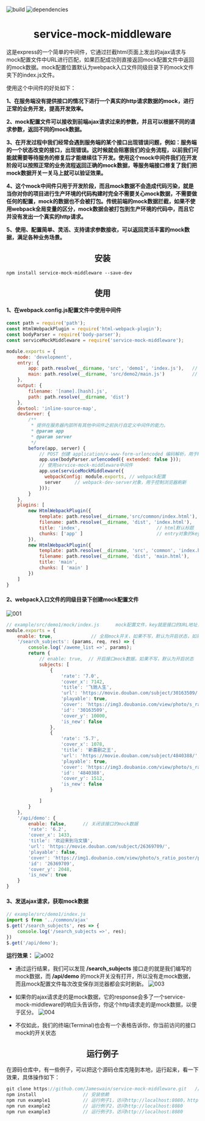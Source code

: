 ![build](https://img.shields.io/badge/build-passing-green.svg)
![dependencies](https://img.shields.io/badge/dependencies-up%20to%20date-orange.svg)

<div align="center">
    <h1>service-mock-middleware</h1>
</div>

​		这是express的一个简单的中间件，它通过拦截html页面上发出的ajax请求与mock配置文件中URL进行匹配，如果匹配成功则直接返回mock配置文件中返回的mock数据。mock配置位置默认为webpack入口文件同级目录下的mock文件夹下的index.js文件。

使用这个中间件的好处如下：

  **1、在服务端没有提供接口的情况下进行一个真实的http请求数据的mock，进行正常的业务开发，提高开发效率。**

  **2、mock配置文件可以接收到前端ajax请求过来的参数，并且可以根据不同的请求参数，返回不同的mock数据。**

  **3、在开发过程中我们经常会遇到服务端的某个接口出现错误问题，例如：服务端的一个状态改变的接口，出现错误。这时候就会阻塞我们的业务流程，以前我们可能就需要等待服务的修复后才能继续往下开发。使用这个mock中间件我们在开发阶段可以按照正常的业务流程返回正确的mock数据，等服务端接口修复了我们把mock数据开关一关马上就可以验证效果。**

  **4、这个mock中间件只用于开发阶段，而且mock数据不会造成代码污染，就是当你对你的项目进行生产环境的代码构建时完全不需要关心mock数据，不需要做任何的配置，mock的数据也不会被打包。传统前端的mock数据拦截，如果不使用webpack全局变量的区分，mock数据会被打包到生产环境的代码中，而且它并没有发出一个真实的http请求。**

  **5、使用、配置简单、灵活、支持请求参数接收，可以返回灵活丰富的mock数据，满足各种业务场景。**


<h2 align="center">安装</h2>

``` shell
npm install service-mock-middleware --save-dev
```
<h2 align="center">使用</h2>
<h4 align="left">1、在webpack.config.js配置文件中使用中间件</h4>

``` javascript
const path = require('path');
const HtmlWebpackPlugin = require('html-webpack-plugin');
const bodyParser = require('body-parser');	
const serviceMockMiddleware = require('service-mock-middleware');

module.exports = {
    mode: 'development',
    entry: {
        app: path.resolve(__dirname, 'src', 'demo1', 'index.js'),   // 必须使用绝对路径
        main: path.resolve(__dirname, 'src/demo2/main.js')          // 必须使用相对路径
    },
    output: {
        filename: '[name].[hash].js',
        path: path.resolve(__dirname, 'dist')
    },
    devtool: 'inline-source-map',
    devServer: {
        /**
         * 提供在服务器内部所有其他中间件之前执行自定义中间件的能力。
         * @param app
         * @param server
         */
        before(app, server) {
            // POST 创建 application/x-www-form-urlencoded 编码解析，用于POST请求参数解析
            app.use(bodyParser.urlencoded({ extended: false }));
            // 使用service-mock-middleware中间件
            app.use(serviceMockMiddleware({ 
              webpackConfig: module.exports, // webpack配置
              server 	 // webpack-dev-server对象，用于控制浏览器刷新
            }));
        }
    },
    plugins: [
        new HtmlWebpackPlugin({
            template: path.resolve(__dirname,'src/common/index.html'),        // html模版
            filename: path.resolve(__dirname, 'dist', 'index.html'),          // html输出位置
            title: 'index',                            // html默认标题
            chunks: ['app' ]                           // entry对象的key，一个key就是一个chunk
        }),
        new HtmlWebpackPlugin({
            template: path.resolve(__dirname, 'src', 'common', 'index.html'),
            filename: path.resolve(__dirname, 'dist', 'main.html'),
            title: 'main',
            chunks: [ 'main' ]
        })
    ]
}
```
<h4 align="left">2、webpack入口文件的同级目录下创建mock配置文件</h4>

![001](https://raw.githubusercontent.com/Jameswain/service-mock-middleware/master/example/imgs/001.jpg) 

``` javascript
// example/src/demo1/mock/index.js      mock配置文件，key就是接口的URL地址，value可以是对象，或者函数，函数更灵活，函数有三个参数，分别是：请求参数，request对象，response对象
module.exports = {
    enable: true,              // 全局mock开关，如果不写，默认为开启状态，如果设置为false，表示关闭整个配置文件的mock配置，等服务端的接口准备ready后，可以将这个字段设置为false
    '/search_subjects': (params, req, res) => {
        console.log('/aweme_list =>', params);
        return {
            // enable: true,  // 开启接口mock数据，如果不写，默认为开启状态
            subjects: [
                {
                    'rate': '7.0',
                    'cover_x': 7142,
                    'title': '飞驰人生',
                    'url': 'https://movie.douban.com/subject/30163509/',
                    'playable': true,
                    'cover': 'https://img3.doubanio.com/view/photo/s_ratio_poster/public/p2542973862.webp',
                    'id': '30163509',
                    'cover_y': 10000,
                    'is_new': false
                },
                {
                    'rate': '5.7',
                    'cover_x': 1078,
                    'title': '新喜剧之王',
                    'url': 'https://movie.douban.com/subject/4840388/',
                    'playable': true,
                    'cover': 'https://img3.doubanio.com/view/photo/s_ratio_poster/public/p2541240741.webp',
                    'id': '4840388',
                    'cover_y': 1512,
                    'is_new': false
                }

            ]
        }
    },
    '/api/demo': {
        enable: false,      // 关闭该接口的mock数据
        'rate': '6.2',
        'cover_x': 1433,
        'title': '欢迎来到马文镇',
        'url': 'https://movie.douban.com/subject/26369709/',
        'playable': false,
        'cover': 'https://img1.doubanio.com/view/photo/s_ratio_poster/public/p2540630419.webp',
        'id': '26369709',
        'cover_y': 2048,
        'is_new': true
    }
}
```

<h4 align="left">3、发送ajax请求，获取mock数据</h4>

``` javascript
// example/src/demo1/index.js
import $ from '../common/ajax'
$.get('/search_subjects', res => {
    console.log('/search_subjects =>', res);
})
$.get('/api/demo');
```

**运行效果：**
![a002](https://raw.githubusercontent.com/Jameswain/service-mock-middleware/master/example/imgs/002.jpg)

* 通过运行结果，我们可以发现 **/search_subjects** 接口走的就是我们编写的mock数据，而 **/api/demo** 的mock开关没有打开，所以没有走mock数据，而且mock配置文件每次改变保存浏览器都会实时刷新。
![003](https://raw.githubusercontent.com/Jameswain/service-mock-middleware/master/example/imgs/003.jpg)​

* 如果你的ajax请求走的是mock数据，它的response会多了一个service-mock-middleware的响应头告诉你，你这个http请求走的是mock数据，以便于区分。
![004](https://raw.githubusercontent.com/Jameswain/service-mock-middleware/master/example/imgs/004.jpg)
* 不仅如此，我们的终端(Terminal)也会有一个表格告诉你，你当前访问的接口mock的开关状态

<h2 align="center">运行例子</h2>
在源码仓库中，有一些例子，可以把这个源码仓库克隆到本地，运行起来，看一下效果，具体操作如下：

``` javascript
git clone https://github.com/Jameswain/service-mock-middleware.git   // 克隆源码到本地磁盘
npm install				    // 安装依赖
npm run example1		    // 运行例子1，访问http://localhost:8080，http://localhost:8080/main.html
npm run example2		    // 运行例子2，访问http://localhost:8080
npm run example3		    // 运行例子3，访问http://localhost:8080

```
